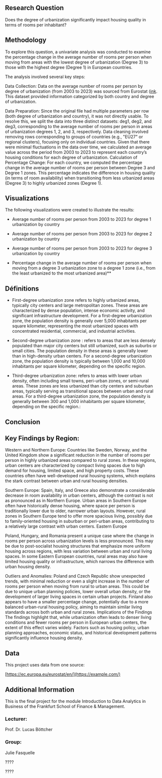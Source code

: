 ## Research Question

Does the degree of urbanization significantly impact housing quality in terms of rooms per inhabitant?

## Methodology

To explore this question, a univariate analysis was conducted to examine the percentage change in the average number of rooms per person when moving from areas with the lowest degree of urbanization (Degree 3) to those with the highest degree (Degree 1) in European countries.

The analysis involved several key steps:

Data Collection:
Data on the average number of rooms per person by degree of urbanization (from 2003 to 2023) was sourced from Eurostat ([ink](https://ec.europa.eu/eurostat/en/](https://example.com/)). This dataset provided information categorized by both country and degree of urbanization.

Data Preparation:
Since the original file had multiple parameters per row (both degree of urbanization and country), it was not directly usable. To resolve this, we split the data into three distinct datasets: deg1, deg2, and deg3, corresponding to the average number of rooms per person in areas of urbanization degrees 1, 2, and 3, respectively.
Data cleaning involved removing rows corresponding to groups of countries (e.g., "EU27" or regional clusters), focusing only on individual countries.
Given that there were minimal fluctuations in the data over time, we calculated an average value across the period from 2003 to 2023 to represent each country’s housing conditions for each degree of urbanization.
Calculation of Percentage Change:
For each country, we computed the percentage change in the average number of rooms per person between Degree 3 and Degree 1 zones. This percentage indicates the difference in housing quality (in terms of room availability) when transitioning from less urbanized areas (Degree 3) to highly urbanized zones (Degree 1).



## Visualizations
The following visualizations were created to illustrate the results:

- Average number of rooms per person from 2003 to 2023 for degree 1 urbanization by country

- Average number of rooms per person from 2003 to 2023 for degree 2 urbanization by country

- Average number of rooms per person from 2003 to 2023 for degree 3 urbanization by country

- Percentage change in the average number of rooms per person when moving from a degree 3 urbanization zone to a degree 1 zone (i.e., from the least urbanized to the most urbanized area)**




## Définitions

 - First-degree urbanization zone refers to highly urbanized areas, typically city centers and large metropolitan zones. These areas are characterized by dense population, intense economic activity, and significant infrastructure development.
For a first-degree urbanization zone, the population density is generally over 5,000 inhabitants per square kilometer, representing the most urbanized spaces with concentrated residential, commercial, and industrial activities.
   
 - Second-degree urbanization zone : refers to areas that are less densely populated than major city centers but still urbanized, such as suburbs or small cities. The population density in these areas is generally lower than in high-density urban centers.
For a second-degree urbanization zone, the population density is typically between 1,000 and 10,000 inhabitants per square kilometer, depending on the specific region.
   
 - Third-degree urbanization zone: refers to areas with lower urban density, often including small towns, peri-urban zones, or semi-rural areas. These zones are less urbanized than city centers and suburban areas, typically serving as transitional spaces between urban and rural areas.
For a third-degree urbanization zone, the population density is generally between 300 and 1,000 inhabitants per square kilometer, depending on the specific region.:

## Conclusion

## Key Findings by Region:

Western and Northern Europe:
Countries like Sweden, Norway, and the United Kingdom show a significant reduction in the number of rooms per person in highly urbanized areas compared to rural zones. In these regions, urban centers are characterized by compact living spaces due to high demand for housing, limited space, and high property costs.
These countries often have well-developed rural housing systems, which explains the stark contrast between urban and rural housing densities.

Southern Europe:
Spain, Italy, and Greece also demonstrate a considerable decrease in room availability in urban centers, although the contrast is not as pronounced as in Northern Europe. Urban areas in Southern Europe often have historically dense housing, where space per person is traditionally lower due to older, narrower urban layouts.
However, rural zones in Southern Europe tend to offer more spacious living, possibly due to family-oriented housing in suburban or peri-urban areas, contributing to a relatively large contrast with urban centers.
Eastern Europe

Poland, Hungary, and Romania present a unique case where the change in rooms per person across urbanization levels is less pronounced. This may be due to post-socialist housing structures that emphasize more uniform housing across regions, with less variation between urban and rural living spaces.
In some Eastern European countries, rural areas may also have limited housing quality or infrastructure, which narrows the difference with urban housing density.

Outliers and Anomalies:
Poland and Czech Republic show unexpected trends, with minimal reduction or even a slight increase in the number of rooms per person when moving from rural to urban areas. This could be due to unique urban planning policies, lower overall urban density, or the development of larger living spaces in certain urban projects.
Finland also appears to have a smaller percentage change, potentially due to a more balanced urban-rural housing policy, aiming to maintain similar living standards across both urban and rural zones.
Implications of the Findings
The findings highlight that, while urbanization often leads to denser living conditions and fewer rooms per person in European urban centers, the extent of this effect varies widely. Factors such as housing policy, urban planning approaches, economic status, and historical development patterns significantly influence housing density.



## Data

This project uses data from one source:

[https://ec.europa.eu/eurostat/en/](https://example.com/)

## Additional Information

This is the final project for the module Introduction to Data Analytics in Business of the Frankfurt School of Finance & Management. 

### Lecturer:

Prof. Dr. Lucas Böttcher

### Group:

Julie Fasquelle

????

????

